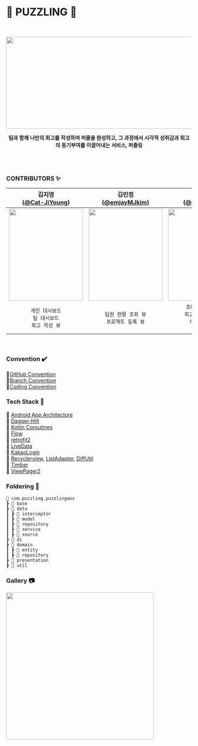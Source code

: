 <h1>🧩 PUZZLING 🧩</h1>
<br>

<p align="center">
<img width="700px" height="250px" src="https://github.com/Team-Puzzling/Puzzling_Android/assets/62274335/ee3e0528-b70c-4f64-ac16-3bd41b4e7c2c" />
</p>

<center>

**팀과 함께 나만의 회고를 작성하며 퍼즐을 완성하고, 그 과정에서 시각적 성취감과 회고의 동기부여를 이끌어내는 서비스, 퍼즐링**
</center>

<br><br>

### CONTRIBUTORS ✨

|                                             김지영<br/>([@Cat-JiYoung](https://github.com/Cat-JiYoung))                                             |                                              김민정<br/>([@emjayMJkim](https://github.com/emjayMJkim))                                              |                                               이가은<br/>([@gaeun5744](https://github.com/gaeun5744))                                               |
|:------------------------------------------------------------------------------------------------------------------------------------------------:|:------------------------------------------------------------------------------------------------------------------------------------------------:|:------------------------------------------------------------------------------------------------------------------------------------------------:|
| <img width="200px" height="250px" src="https://github.com/Team-Puzzling/Puzzling_Android/assets/62274335/71082e80-2fc0-4829-9477-46673b449b43"/> | <img width="200px" height="250px" src="https://github.com/Team-Puzzling/Puzzling_Android/assets/62274335/f0fffec7-0d87-4da6-bdcf-8f886f740f57"/> | <img width="200px" height="250px" src="https://github.com/Team-Puzzling/Puzzling_Android/assets/62274335/2ae6abc2-4c87-425f-81e6-6e10f47421d7"/> |
| `개인 대시보드` <br>  `팀 대시보드` <br> `회고 작성 뷰` | `팀원 현황 조회 뷰` <br> `프로젝트 등록 뷰`|`초대코드 입력 뷰` <br> `회고 상세 조회 뷰` <br> `마이페이지 뷰` <br> `온보딩 뷰`|


<br>

### Convention ✔️
🧩[GitHub Convention️](https://groovy-need-069.notion.site/GitHub-Convention-1e0fc15bb55143a2aacc47c404f2faa3?pvs=4)
<br>
🧩[Branch Convention️](https://groovy-need-069.notion.site/Branch-Convention-1da99443fde74379bcd08a380df89516?pvs=4)
<br>
🧩[Coding Convention️](https://groovy-need-069.notion.site/Coding-Convention-66e624b4509648a28602a4c66c5469ba?pvs=4)

### Tech Stack 📌
📍 [Android App Architecture](https://developer.android.com/topic/architecture)
<br>
📍 [Dagger-Hilt](https://developer.android.com/training/dependency-injection/hilt-android)
<br>
📍 [Kotlin Coroutines](https://kotlinlang.org/docs/coroutines-overview.html)
<br>
📍 [Flow](https://developer.android.com/kotlin/flow/stateflow-and-sharedflow?hl=ko)
<br>
📍 [retrofit2](https://square.github.io/retrofit/)
<br>
📍 [LiveData](https://developer.android.com/topic/libraries/architecture/livedata?hl=ko)
<br>
📍 [KakaoLogin](https://developers.kakao.com/)
<br>
📍 [Recyclerview](https://developer.android.com/guide/topics/ui/layout/recyclerview?hl=ko), [ListAdapter](https://developer.android.com/reference/androidx/recyclerview/widget/ListAdapter), [DiffUtil](https://developer.android.com/reference/androidx/recyclerview/widget/DiffUtil)
<br>
📍 [Timber](https://github.com/JakeWharton/timber)
<br>
📍 [ViewPager2](https://developer.android.com/jetpack/androidx/releases/viewpager2?hl=ko)

### Foldering 📁
```
📂 com.puzzling.puzzlingaos
┣ 📂 base
┣ 📂 data
┃ ┣ 📂 interceptor
┃ ┣ 📂 model
┃ ┣ 📂 repository
┃ ┣ 📂 service
┃ ┣ 📂 source
┣ 📂 di
┣ 📂 domain
┃ ┣ 📂 entity
┃ ┣ 📂 repository
┣ 📂 presentation
┣ 📂 util
```

### Gallery 📷

<img src="https://github.com/Team-Puzzling/Puzzling_Android/assets/92314556/072e6970-8315-48ef-b570-affe0fc84ca4" height=400/>


